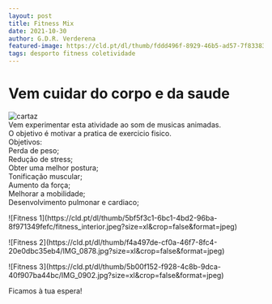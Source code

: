```yaml
---
layout: post
title: Fitness Mix
date: 2021-10-30
author: G.D.R. Verderena
featured-image: https://cld.pt/dl/thumb/fddd496f-8929-46b5-ad57-7f83383f4cd9/Fitness%20Mix.png?size=xl&crop=false&format=png
tags: desporto fitness coletividade
---
```


<h1>Vem cuidar do corpo e da saude</h1>

![cartaz](https://cld.pt/dl/thumb/fddd496f-8929-46b5-ad57-7f83383f4cd9/Fitness%20Mix.png?size=xl&crop=false&format=png)
<br>Vem experimentar esta atividade ao som de musicas animadas.
<br>O objetivo é motivar a pratica de exercicio fisico.
<br>Objetivos:
<br>Perda de peso;
<br>Redução de stress;
<br>Obter uma melhor postura;
<br>Tonificação muscular;
<br>Aumento da força;
<br>Melhorar a mobilidade;
<br>Desenvolvimento pulmonar e cardiaco;



<p>![Fitness 1](https://cld.pt/dl/thumb/5bf5f3c1-6bc1-4bd2-96ba-8f971349fefc/fitness_interior.jpeg?size=xl&crop=false&format=jpeg)



<p>![Fitness 2](https://cld.pt/dl/thumb/f4a497de-cf0a-46f7-8fc4-20e0dbc35eb4/IMG_0878.jpg?size=xl&crop=false&format=jpeg)


<p>![Fitness 3](https://cld.pt/dl/thumb/5b00f152-f928-4c8b-9dca-40f907ba44bc/IMG_0902.jpg?size=xl&crop=false&format=jpeg)

<p>Ficamos à tua espera!
